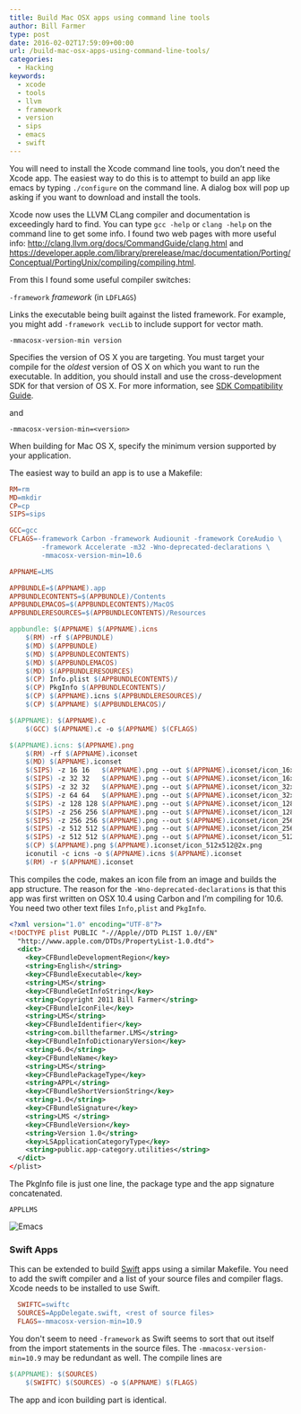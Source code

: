 ```yaml
---
title: Build Mac OSX apps using command line tools
author: Bill Farmer
type: post
date: 2016-02-02T17:59:09+00:00
url: /build-mac-osx-apps-using-command-line-tools/
categories:
  - Hacking
keywords:
  - xcode
  - tools
  - llvm
  - framework
  - version
  - sips
  - emacs
  - swift
---
```


You will need to install the Xcode command line tools, you don&rsquo;t need the Xcode app. The easiest way to do this is to attempt to build an app like emacs by typing `./configure` on the command line. A dialog box will pop up asking if you want to download and install the tools.

Xcode now uses the LLVM CLang compiler and documentation is exceedingly hard to find. You can type `gcc -help` or `clang -help` on the command line to get some info. I found two web pages with more useful info: http://clang.llvm.org/docs/CommandGuide/clang.html and https://developer.apple.com/library/prerelease/mac/documentation/Porting/Conceptual/PortingUnix/compiling/compiling.html.

From this I found some useful compiler switches:

`-framework` _framework_ (in `LDFLAGS`)

Links the executable being built against the listed framework. For example, you might add `-framework vecLib` to include support for vector math.

`-mmacosx-version-min version`

Specifies the version of OS X you are targeting. You must target your compile for the _oldest_ version of OS X on which you want to run the executable. In addition, you should install and use the cross-development SDK for that version of OS X. For more information, see [SDK Compatibility Guide][1].

and

`-mmacosx-version-min=<version>`

When building for Mac OS X, specify the minimum version supported by your application.

The easiest way to build an app is to use a Makefile:

```makefile
RM=rm
MD=mkdir
CP=cp
SIPS=sips

GCC=gcc
CFLAGS=-framework Carbon -framework Audiounit -framework CoreAudio \
		-framework Accelerate -m32 -Wno-deprecated-declarations \
		-mmacosx-version-min=10.6

APPNAME=LMS

APPBUNDLE=$(APPNAME).app
APPBUNDLECONTENTS=$(APPBUNDLE)/Contents
APPBUNDLEMACOS=$(APPBUNDLECONTENTS)/MacOS
APPBUNDLERESOURCES=$(APPBUNDLECONTENTS)/Resources

appbundle: $(APPNAME) $(APPNAME).icns
	$(RM) -rf $(APPBUNDLE)
	$(MD) $(APPBUNDLE)
	$(MD) $(APPBUNDLECONTENTS)
	$(MD) $(APPBUNDLEMACOS)
	$(MD) $(APPBUNDLERESOURCES)
	$(CP) Info.plist $(APPBUNDLECONTENTS)/
	$(CP) PkgInfo $(APPBUNDLECONTENTS)/
	$(CP) $(APPNAME).icns $(APPBUNDLERESOURCES)/
	$(CP) $(APPNAME) $(APPBUNDLEMACOS)/

$(APPNAME): $(APPNAME).c
	$(GCC) $(APPNAME).c -o $(APPNAME) $(CFLAGS)

$(APPNAME).icns: $(APPNAME).png
	$(RM) -rf $(APPNAME).iconset
	$(MD) $(APPNAME).iconset
	$(SIPS) -z 16 16   $(APPNAME).png --out $(APPNAME).iconset/icon_16x16.png
	$(SIPS) -z 32 32   $(APPNAME).png --out $(APPNAME).iconset/icon_16x16@2x.png
	$(SIPS) -z 32 32   $(APPNAME).png --out $(APPNAME).iconset/icon_32x32.png
	$(SIPS) -z 64 64   $(APPNAME).png --out $(APPNAME).iconset/icon_32x32@2x.png
	$(SIPS) -z 128 128 $(APPNAME).png --out $(APPNAME).iconset/icon_128x128.png
	$(SIPS) -z 256 256 $(APPNAME).png --out $(APPNAME).iconset/icon_128x128@2x.png
	$(SIPS) -z 256 256 $(APPNAME).png --out $(APPNAME).iconset/icon_256x256.png
	$(SIPS) -z 512 512 $(APPNAME).png --out $(APPNAME).iconset/icon_256x256@2x.png
	$(SIPS) -z 512 512 $(APPNAME).png --out $(APPNAME).iconset/icon_512x512.png
	$(CP) $(APPNAME).png $(APPNAME).iconset/icon_512x512@2x.png
	iconutil -c icns -o $(APPNAME).icns $(APPNAME).iconset
	$(RM) -r $(APPNAME).iconset

```

This compiles the code, makes an icon file from an image and builds the app structure. The reason for the `-Wno-deprecated-declarations` is that this app was first written on OSX 10.4 using Carbon and I&rsquo;m compiling for 10.6. You need two other text files `Info,plist` and `PkgInfo`.

```xml
<?xml version="1.0" encoding="UTF-8"?>
<!DOCTYPE plist PUBLIC "-//Apple//DTD PLIST 1.0//EN"
  "http://www.apple.com/DTDs/PropertyList-1.0.dtd">
  <dict>
    <key>CFBundleDevelopmentRegion</key>
    <string>English</string>
    <key>CFBundleExecutable</key>
    <string>LMS</string>
    <key>CFBundleGetInfoString</key>
    <string>Copyright 2011 Bill Farmer</string>
    <key>CFBundleIconFile</key>
    <string>LMS</string>
    <key>CFBundleIdentifier</key>
    <string>com.billthefarmer.LMS</string>
    <key>CFBundleInfoDictionaryVersion</key>
    <string>6.0</string>
    <key>CFBundleName</key>
    <string>LMS</string>
    <key>CFBundlePackageType</key>
    <string>APPL</string>
    <key>CFBundleShortVersionString</key>
    <string>1.0</string>
    <key>CFBundleSignature</key>
    <string>LMS </string>
    <key>CFBundleVersion</key>
    <string>Version 1.0</string>
    <key>LSApplicationCategoryType</key>
    <string>public.app-category.utilities</string>
  </dict>
</plist>

```

The PkgInfo file is just one line, the package type and the app signature concatenated.

`APPLLMS`

![Emacs][2]

### Swift Apps

This can be extended to build [Swift][3] apps using a similar
Makefile. You need to add the swift compiler and a list of your source
files and compiler flags. Xcode needs to be installed to use Swift.

```makefile
  SWIFTC=swiftc
  SOURCES=AppDelegate.swift, <rest of source files>
  FLAGS=-mmacosx-version-min=10.9
```

You don't seem to need `-framework` as Swift seems to sort that out
itself from the import statements in the source files. The
`-mmacosx-version-min=10.9` may be redundant as well. The compile
lines are

```makefile
$(APPNAME): $(SOURCES)
	$(SWIFTC) $(SOURCES) -o $(APPNAME) $(FLAGS)
```

The app and icon building part is identical.

 [1]: https://developer.apple.com/library/prerelease/mac/documentation/DeveloperTools/Conceptual/cross_development/Introduction/Introduction.html#//apple_ref/doc/uid/10000163i
 [2]: images/2016/02/Emacs.png
 [3]: https://www.apple.com/uk/swift
